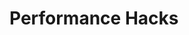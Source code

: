 # Performance Hacks

<div>
<script src="https://gist.github.com/rivernine/37ff14433e3d94fdbd832102b265880b.js"></script>
</div>
